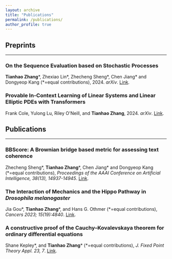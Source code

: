 ```yaml
---
layout: archive
title: "Publications"
permalink: /publications/
author_profile: true
---
```


<h2> Preprints </h2><hr />

<h3> On the Sequence Evaluation based on Stochastic Processes </h3> 
<div class="wordwrap"> <b>Tianhao Zhang</b>*, Zhexiao Lin*, Zhecheng Sheng*, Chen Jiang* and Dongyeop Kang (*=equal contributions), 2024. 
 <i>arXiv</i>. <a href="https://arxiv.org/abs/2405.17764" target="_blank">Link</a>.</div>

<h3> Provable In-Context Learning of Linear Systems and Linear Elliptic PDEs with Transformers </h3> 
<div class="wordwrap"> Frank Cole, Yulong Lu, Riley O'Neill, and <b>Tianhao Zhang</b>, 2024. 
 <i>arXiv</i>. <a href="https://arxiv.org/abs/2409.12293" target="_blank">Link</a>.</div>

<h2>Publications</h2><hr />
<h3>BBScore: A Brownian bridge based metric for assessing text coherence</h3> 
<div class="wordwrap"> Zhecheng Sheng*, <b>Tianhao Zhang</b>*, Chen Jiang* and Dongyeop Kang (*=equal contributions), <i>Proceedings of the AAAI Conference on Artificial Intelligence, 38(13), 14937-14945</i>. <a href="https://ojs.aaai.org/index.php/AAAI/article/view/29414" target="_blank">Link</a>.</div>

<h3>The Interaction of Mechanics and the Hippo Pathway in <i>Drosophila melanogaster</i></h3> 
<div class="wordwrap"> Jia Gou*, <b>Tianhao Zhang</b>*, and Hans G. Othmer (*=equal contributions), <i>Cancers 2023; 15(19):4840</i>. <a href="https://doi.org/10.3390/cancers15194840" target="_blank">Link</a>.</div>

<h3>A constructive proof of the Cauchy–Kovalevskaya theorem for ordinary differential equations</h3> 
<div class="wordwrap"> Shane Kepley*, and <b>Tianhao Zhang</b>* (*=equal contributions), <i> J. Fixed Point Theory Appl. 23, 7</i>. <a href="https://doi.org/10.1007/s11784-020-00841-1" target="_blank">Link</a>.</div>
